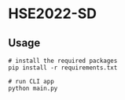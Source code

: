 # HSE2022-SD

## Usage 
```
# install the required packages
pip install -r requirements.txt

# run CLI app 
python main.py
```

